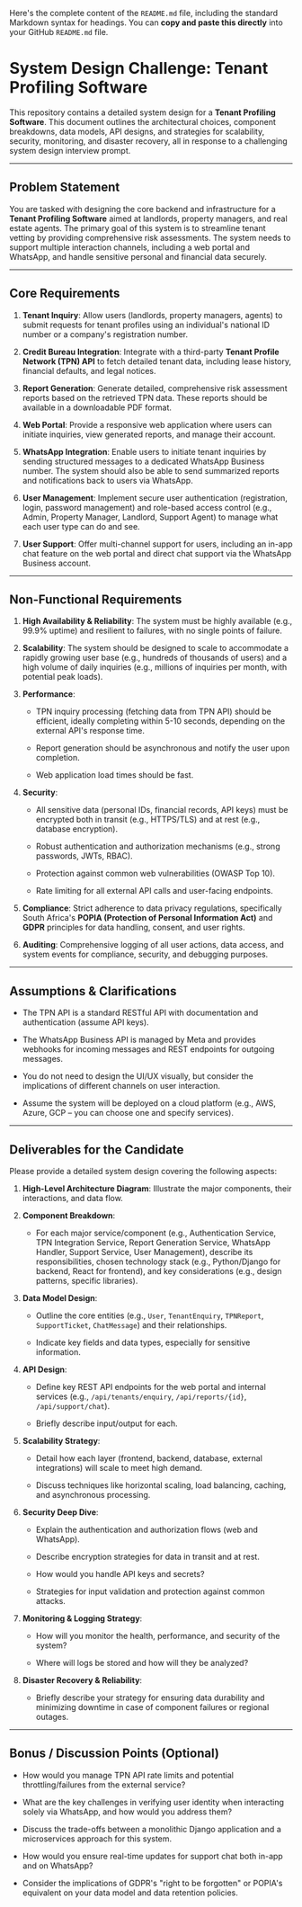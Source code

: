 Here's the complete content of the `README.md` file, including the standard Markdown syntax for headings. You can **copy and paste this directly** into your GitHub `README.md` file.


# System Design Challenge: Tenant Profiling Software

This repository contains a detailed system design for a **Tenant Profiling Software**. This document outlines the architectural choices, component breakdowns, data models, API designs, and strategies for scalability, security, monitoring, and disaster recovery, all in response to a challenging system design interview prompt.

---

## Problem Statement

You are tasked with designing the core backend and infrastructure for a **Tenant Profiling Software** aimed at landlords, property managers, and real estate agents. The primary goal of this system is to streamline tenant vetting by providing comprehensive risk assessments. The system needs to support multiple interaction channels, including a web portal and WhatsApp, and handle sensitive personal and financial data securely.

---

## Core Requirements

1. **Tenant Inquiry**: Allow users (landlords, property managers, agents) to submit requests for tenant profiles using an individual's national ID number or a company's registration number.

2. **Credit Bureau Integration**: Integrate with a third-party **Tenant Profile Network (TPN) API** to fetch detailed tenant data, including lease history, financial defaults, and legal notices.

3. **Report Generation**: Generate detailed, comprehensive risk assessment reports based on the retrieved TPN data. These reports should be available in a downloadable PDF format.

4. **Web Portal**: Provide a responsive web application where users can initiate inquiries, view generated reports, and manage their account.

5. **WhatsApp Integration**: Enable users to initiate tenant inquiries by sending structured messages to a dedicated WhatsApp Business number. The system should also be able to send summarized reports and notifications back to users via WhatsApp.

6. **User Management**: Implement secure user authentication (registration, login, password management) and role-based access control (e.g., Admin, Property Manager, Landlord, Support Agent) to manage what each user type can do and see.

7. **User Support**: Offer multi-channel support for users, including an in-app chat feature on the web portal and direct chat support via the WhatsApp Business account.

---

## Non-Functional Requirements

1. **High Availability & Reliability**: The system must be highly available (e.g., 99.9% uptime) and resilient to failures, with no single points of failure.

2. **Scalability**: The system should be designed to scale to accommodate a rapidly growing user base (e.g., hundreds of thousands of users) and a high volume of daily inquiries (e.g., millions of inquiries per month, with potential peak loads).

3. **Performance**:

   * TPN inquiry processing (fetching data from TPN API) should be efficient, ideally completing within 5-10 seconds, depending on the external API's response time.

   * Report generation should be asynchronous and notify the user upon completion.

   * Web application load times should be fast.

4. **Security**:

   * All sensitive data (personal IDs, financial records, API keys) must be encrypted both in transit (e.g., HTTPS/TLS) and at rest (e.g., database encryption).

   * Robust authentication and authorization mechanisms (e.g., strong passwords, JWTs, RBAC).

   * Protection against common web vulnerabilities (OWASP Top 10).

   * Rate limiting for all external API calls and user-facing endpoints.

5. **Compliance**: Strict adherence to data privacy regulations, specifically South Africa's **POPIA (Protection of Personal Information Act)** and **GDPR** principles for data handling, consent, and user rights.

6. **Auditing**: Comprehensive logging of all user actions, data access, and system events for compliance, security, and debugging purposes.

---

## Assumptions & Clarifications

* The TPN API is a standard RESTful API with documentation and authentication (assume API keys).

* The WhatsApp Business API is managed by Meta and provides webhooks for incoming messages and REST endpoints for outgoing messages.

* You do not need to design the UI/UX visually, but consider the implications of different channels on user interaction.

* Assume the system will be deployed on a cloud platform (e.g., AWS, Azure, GCP – you can choose one and specify services).

---

## Deliverables for the Candidate

Please provide a detailed system design covering the following aspects:

1. **High-Level Architecture Diagram**: Illustrate the major components, their interactions, and data flow.

2. **Component Breakdown**:

   * For each major service/component (e.g., Authentication Service, TPN Integration Service, Report Generation Service, WhatsApp Handler, Support Service, User Management), describe its responsibilities, chosen technology stack (e.g., Python/Django for backend, React for frontend), and key considerations (e.g., design patterns, specific libraries).

3. **Data Model Design**:

   * Outline the core entities (e.g., `User`, `TenantEnquiry`, `TPNReport`, `SupportTicket`, `ChatMessage`) and their relationships.

   * Indicate key fields and data types, especially for sensitive information.

4. **API Design**:

   * Define key REST API endpoints for the web portal and internal services (e.g., `/api/tenants/enquiry`, `/api/reports/{id}`, `/api/support/chat`).

   * Briefly describe input/output for each.

5. **Scalability Strategy**:

   * Detail how each layer (frontend, backend, database, external integrations) will scale to meet high demand.

   * Discuss techniques like horizontal scaling, load balancing, caching, and asynchronous processing.

6. **Security Deep Dive**:

   * Explain the authentication and authorization flows (web and WhatsApp).

   * Describe encryption strategies for data in transit and at rest.

   * How would you handle API keys and secrets?

   * Strategies for input validation and protection against common attacks.

7. **Monitoring & Logging Strategy**:

   * How will you monitor the health, performance, and security of the system?

   * Where will logs be stored and how will they be analyzed?

8. **Disaster Recovery & Reliability**:

   * Briefly describe your strategy for ensuring data durability and minimizing downtime in case of component failures or regional outages.

---

## Bonus / Discussion Points (Optional)

* How would you manage TPN API rate limits and potential throttling/failures from the external service?

* What are the key challenges in verifying user identity when interacting solely via WhatsApp, and how would you address them?

* Discuss the trade-offs between a monolithic Django application and a microservices approach for this system.

* How would you ensure real-time updates for support chat both in-app and on WhatsApp?

* Consider the implications of GDPR's "right to be forgotten" or POPIA's equivalent on your data model and data retention policies.
  
